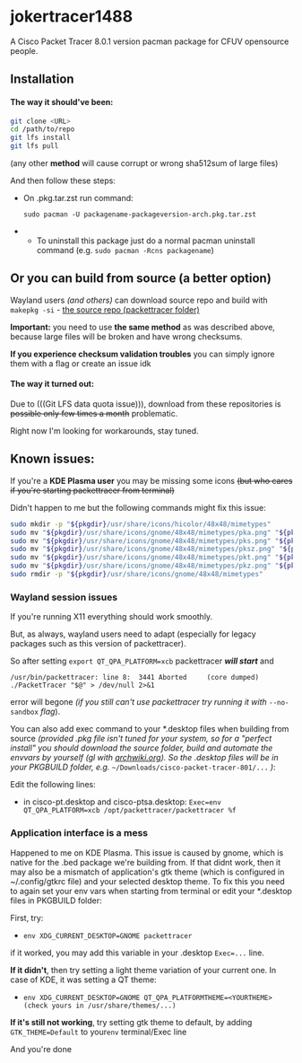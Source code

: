 # jokertracer1488

A Cisco Packet Tracer 8.0.1 version pacman package for CFUV opensource people.

## Installation

#### **The way it should've been**:

```bash
git clone <URL>
cd /path/to/repo
git lfs install
git lfs pull
```
(any other **method** will cause corrupt or wrong sha512sum of large files)

And then follow these steps:

 - On .pkg.tar.zst run command:

   `sudo pacman -U packagename-packageversion-arch.pkg.tar.zst`

 -  - To uninstall this package just do a normal pacman uninstall command (e.g. `sudo pacman -Rcns packagename`)


## Or you can **build from source** (a better option)

Wayland users *(and others)* can download source repo and build with `makepkg -si` - [the source repo (packettracer folder)](https://github.com/kenctxncy/cisco-packet-tracer-801)

**Important:** you need to use **the same method** as was described above, because large files will be broken and have wrong checksums.

**If you experience checksum validation troubles** you can simply ignore them with a flag or create an issue idk

#### **The way it turned out**:

Due to (((Git LFS data quota issue))), download from these repositories is ~~possible only few times a month~~ problematic. 

Right now I'm looking for workarounds, stay tuned.


## Known issues:

If you're a **KDE Plasma user** you may be missing some icons ~~(but who cares if you're starting packettracer from terminal)~~

Didn't happen to me but the following commands might fix this issue:

```bash
sudo mkdir -p "${pkgdir}/usr/share/icons/hicolor/48x48/mimetypes"
sudo mv "${pkgdir}/usr/share/icons/gnome/48x48/mimetypes/pka.png" "${pkgdir}/usr/share/icons/hicolor/48x48/mimetypes/application-x-pka.png"
sudo mv "${pkgdir}/usr/share/icons/gnome/48x48/mimetypes/pks.png" "${pkgdir}/usr/share/icons/hicolor/48x48/mimetypes/application-x-pks.png"
sudo mv "${pkgdir}/usr/share/icons/gnome/48x48/mimetypes/pksz.png" "${pkgdir}/usr/share/icons/hicolor/48x48/mimetypes/application-x-pksz.png"
sudo mv "${pkgdir}/usr/share/icons/gnome/48x48/mimetypes/pkt.png" "${pkgdir}/usr/share/icons/hicolor/48x48/mimetypes/application-x-pkt.png"
sudo mv "${pkgdir}/usr/share/icons/gnome/48x48/mimetypes/pkz.png" "${pkgdir}/usr/share/icons/hicolor/48x48/mimetypes/application-x-pkz.png"
sudo rmdir -p "${pkgdir}/usr/share/icons/gnome/48x48/mimetypes"
```

### **Wayland session issues**

If you're running X11 everything should work smoothly.

But, as always, wayland users need to adapt (especially for legacy packages such as this version of packettracer).

So after setting `export QT_QPA_PLATFORM=xcb` packettracer ***will start*** and 

`/usr/bin/packettracer: line 8:  3441 Aborted     (core dumped) ./PacketTracer "$@" > /dev/null 2>&1`

error will begone *(if you still can't use packettracer try running it with* `--no-sandbox` *flag*).

You can also add exec command to your \*.desktop files when building from source *(provided .pkg file isn't tuned for your system, so for a "perfect install" you should download the source folder, build and automate the envvars by yourself (gl with [archwiki.org](https://archwiki.org)).
So the .desktop files will be in your PKGBUILD folder, e.g.* `~/Downloads/cisco-packet-tracer-801/...` *)*:

Edit the following lines:

 - in cisco-pt.desktop and cisco-ptsa.desktop:
   `Exec=env QT_QPA_PLATFORM=xcb /opt/packettracer/packettracer %f`

### **Application interface is a mess**

Happened to me on KDE Plasma. This issue is caused by gnome, which is native for the .bed package we're building from. If that didnt work, then it may also be a mismatch of application's gtk theme (which is configured in ~/.config/gtkrc file) and your selected desktop theme. To fix this you need to again set your env vars when starting from terminal or edit your \*.desktop files in PKGBUILD folder:

First, try:

 - `env XDG_CURRENT_DESKTOP=GNOME packettracer`

if it worked, you may add this variable in your .desktop `Exec=...` line.

**If it didn't**, then try setting a light theme variation of your current one. In case of KDE, it was setting a QT theme:

 - `env XDG_CURRENT_DESKTOP=GNOME QT_QPA_PLATFORMTHEME=<YOURTHEME> (check yours in /usr/share/themes/...)`

**If it's still not working**, try setting gtk theme to default, by adding `GTK_THEME=Default` to your`env` terminal/Exec line

And you're done
